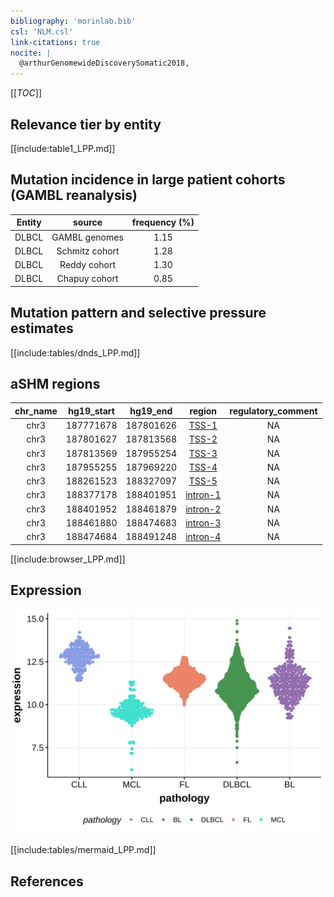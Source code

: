 ```yaml
---
bibliography: 'morinlab.bib'
csl: 'NLM.csl'
link-citations: true
nocite: |
  @arthurGenomewideDiscoverySomatic2018, 
---
```

[[_TOC_]]



## Relevance tier by entity

[[include:table1_LPP.md]]

## Mutation incidence in large patient cohorts (GAMBL reanalysis)

|Entity|source        |frequency (%)|
|:------:|:--------------:|:-------------:|
|DLBCL |GAMBL genomes |1.15         |
|DLBCL |Schmitz cohort|1.28         |
|DLBCL |Reddy cohort  |1.30         |
|DLBCL |Chapuy cohort |0.85         |

## Mutation pattern and selective pressure estimates

[[include:tables/dnds_LPP.md]]

## aSHM regions

|chr_name|hg19_start|hg19_end |region                                                                                          |regulatory_comment|
|:--------:|:----------:|:---------:|:------------------------------------------------------------------------------------------------:|:------------------:|
|chr3    |187771678 |187801626|[TSS-1](https://genome.ucsc.edu/s/rdmorin/GAMBL%20hg19?position=chr3%3A187771678%2D187801626)   |NA                |
|chr3    |187801627 |187813568|[TSS-2](https://genome.ucsc.edu/s/rdmorin/GAMBL%20hg19?position=chr3%3A187801627%2D187813568)   |NA                |
|chr3    |187813569 |187955254|[TSS-3](https://genome.ucsc.edu/s/rdmorin/GAMBL%20hg19?position=chr3%3A187813569%2D187955254)   |NA                |
|chr3    |187955255 |187969220|[TSS-4](https://genome.ucsc.edu/s/rdmorin/GAMBL%20hg19?position=chr3%3A187955255%2D187969220)   |NA                |
|chr3    |188261523 |188327097|[TSS-5](https://genome.ucsc.edu/s/rdmorin/GAMBL%20hg19?position=chr3%3A188261523%2D188327097)   |NA                |
|chr3    |188377178 |188401951|[intron-1](https://genome.ucsc.edu/s/rdmorin/GAMBL%20hg19?position=chr3%3A188377178%2D188401951)|NA                |
|chr3    |188401952 |188461879|[intron-2](https://genome.ucsc.edu/s/rdmorin/GAMBL%20hg19?position=chr3%3A188401952%2D188461879)|NA                |
|chr3    |188461880 |188474683|[intron-3](https://genome.ucsc.edu/s/rdmorin/GAMBL%20hg19?position=chr3%3A188461880%2D188474683)|NA                |
|chr3    |188474684 |188491248|[intron-4](https://genome.ucsc.edu/s/rdmorin/GAMBL%20hg19?position=chr3%3A188474684%2D188491248)|NA                |



[[include:browser_LPP.md]]

## Expression
![](images/gene_expression/LPP_by_pathology.svg)
<!-- ORIGIN: arthurGenomewideDiscoverySomatic2018 -->
<!-- DLBCL: arthurGenomewideDiscoverySomatic2018 -->

[[include:tables/mermaid_LPP.md]]

## References
